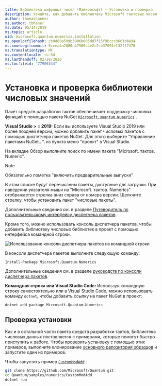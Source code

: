 ```yaml
---
title: Библиотека цифровых чисел (Майкрософт) — Установка и проверка
description: Узнайте, как добавить библиотеку Microsoft тактовых чисел в установку Visual Studio 2019 или более поздней версии.
author: thomashaener
ms.author: thhaner
ms.date: 05/14/2019
ms.topic: article
uid: microsoft.quantum.numerics.installation
ms.openlocfilehash: cb0d00a509b3986b605dd7f15f9bccc0661bb894
ms.sourcegitcommit: 6ccea4a2006a47569c4e2c2cb37001e132f17476
ms.translationtype: MT
ms.contentlocale: ru-RU
ms.lasthandoff: 02/28/2020
ms.locfileid: "77906344"
---
```

# <a name="numerics-library-installation-and-validation"></a>Установка и проверка библиотеки числовых значений

Пакет средств разработки тактов обеспечивает поддержку числовых функций с помощью пакета NuGet [`Microsoft.Quantum.Numerics`](https://www.nuget.org/packages/Microsoft.Quantum.Numerics) .

**Visual Studio > = 2019:** Если вы используете Visual Studio 2019 или более поздней версии, можно добавить пакет числовых пакетов с помощью диспетчера пакетов NuGet.
Для этого выберите "Управление пакетами NuGet...". из пункта меню "проект" в Visual Studio.

На вкладке Обзор выполните поиск по имени пакета "Microsoft. тактов. Numeric".

> [!NOTE]
> Обязательно пометка "включить предварительные выпуски"

В этом списке будут перечислены пакеты, доступные для загрузки.
При наведении указателя мыши на "Microsoft. тактов. Numerics" отображается стрелка вниз справа от номера версии.
Щелкните стрелку, чтобы установить пакет "числовые пакеты".

Дополнительные сведения см. в разделе [Путеводитель по пользовательскому интерфейсу диспетчера пакетов](https://docs.microsoft.com/nuget/tools/package-manager-ui).

Кроме того, можно использовать консоль диспетчера пакетов, чтобы добавить библиотеку числовых библиотек в проект с помощью интерфейса командной строки.

![Использование консоли диспетчера пакетов из командной строки](../../media/vs2017-nuget-console-menu.png)

В консоли диспетчера пакетов выполните следующую команду:

```
Install-Package Microsoft.Quantum.Numerics
```

Дополнительные сведения см. в разделе [руководств по консоли диспетчера пакетов](https://docs.microsoft.com/nuget/tools/package-manager-console).

**Командная строка или Visual Studio Code:** Используя командную строку самостоятельно или в Visual Studio Code, можно использовать команду `dotnet`, чтобы добавить ссылку на пакет NuGet в проект:

```dotnetcli
dotnet add package Microsoft.Quantum.Numerics
```


## <a name="verifying-your-installation"></a>Проверка установки

Как и в остальной части пакета средств разработки тактов, Библиотека числовых данных поставляется с примерами, которые помогут быстро приступить к работе.
Чтобы проверить установку с помощью этих примеров, выполните клонирование [основного репозитория образцов](https://github.com/Microsoft/Quantum) и запустите один из примеров.

Чтобы запустить пример [`CustomModAdd`](https://github.com/microsoft/Quantum/tree/master/samples/numerics/CustomModAdd) :

```bash
git clone https://github.com/Microsoft/Quantum.git
cd Quantum/samples/numerics/CustomModAdd
dotnet run
```
